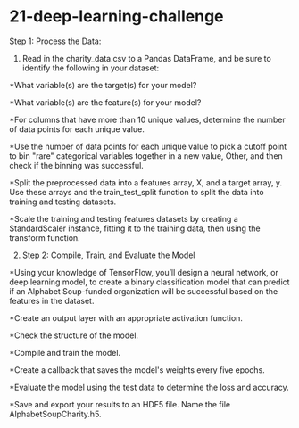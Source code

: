 # 21-deep-learning-challenge

Step 1: Process the Data:

1. Read in the charity_data.csv to a Pandas DataFrame, and be sure to identify the following in your dataset:

*What variable(s) are the target(s) for your model?

*What variable(s) are the feature(s) for your model?

*For columns that have more than 10 unique values, determine the number of data points for each unique value.

*Use the number of data points for each unique value to pick a cutoff point to bin "rare" categorical variables together in a new value, Other, and then check if the binning was successful.

*Split the preprocessed data into a features array, X, and a target array, y. Use these arrays and the train_test_split function to split the data into training and testing datasets.

*Scale the training and testing features datasets by creating a StandardScaler instance, fitting it to the training data, then using the transform function.

2. Step 2: Compile, Train, and Evaluate the Model

*Using your knowledge of TensorFlow, you’ll design a neural network, or deep learning model, to create a binary classification model that can predict if an Alphabet Soup-funded organization will be successful based on the features in the dataset.

*Create an output layer with an appropriate activation function.

*Check the structure of the model.

*Compile and train the model.

*Create a callback that saves the model's weights every five epochs.

*Evaluate the model using the test data to determine the loss and accuracy.

*Save and export your results to an HDF5 file. Name the file AlphabetSoupCharity.h5.

